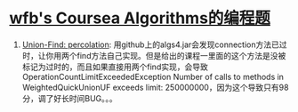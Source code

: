 # [wfb's Coursea Algorithms的编程题](https://www.coursera.org/learn/algorithms-part1)

1. [Union-Find: percolation](../percolation/percolation.zip): 用github上的algs4.jar会发现connection方法已过时，让你用两个find方法自己实现。但是给出的课程一里面的这个方法是没被标记为过时的，而且如果直接用两个find实现，会导致OperationCountLimitExceededException Number of calls to methods in WeightedQuickUnionUF exceeds limit: 250000000，因为这个导致只有98分，调了好长时间BUG。。。
